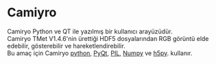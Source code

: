 # Camiyro #

Camiryo Python ve QT ile yazılmış bir kullanıcı arayüzüdür.<br>
Camiryo TMet V1.4.6'nin ürettiği HDF5 dosyalarından RGB görüntü elde edebilir, gösterebilir ve hareketlendirebilir.<br>
Bu amaç için Camiryo <a href='http://www.python.org/'>python</a>, <a href='http://www.riverbankcomputing.com/software/pyqt/intro'>PyQt</a>, <a href='http://www.pythonware.com/products/pil/'>PIL</a>, <a href='http://www.numpy.org/'>Numpy</a> ve <a href='http://www.h5py.org/'>h5py</a>. kullanır.